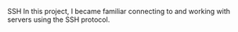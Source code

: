 SSH
In this project, I became familiar connecting to and working with servers using the SSH protocol.
